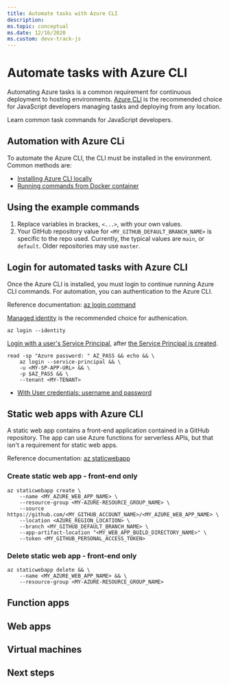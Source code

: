 ```yaml
---
title: Automate tasks with Azure CLI
description: 
ms.topic: conceptual
ms.date: 12/16/2020
ms.custom: devx-track-js
---
```


# Automate tasks with Azure CLI

Automating Azure tasks is a common requirement for continuous deployment to hosting environments. [Azure CLI](/cli/azure/) is the recommended choice for JavaScript developers managing tasks and deploying from any location.

Learn common task commands for JavaScript developers. 

## Automation with Azure CLi

To automate the Azure CLI, the CLI must be installed in the environment. Common methods are: 

* [Installing Azure CLI locally](/cli/azure/install-azure-cli)
* [Running commands from Docker container](/cli/azure/run-azure-cli-docker)

## Using the example commands 

1. Replace variables in brackes, `<...>`, with your own values. 
1. Your GitHub repository value for `<MY_GITHUB_DEFAULT_BRANCH_NAME>` is specific to the repo used. Currently, the typical values are `main`, or `default`. Older repositories may use `master`. 

## Login for automated tasks with Azure CLI

Once the Azure CLI is installed, you must login to continue running Azure CLI commands. For automation, you can authentication to the Azure CLI.

Reference documentation: [az login command](/cli/azure/reference-index?view=azure-cli-latest#az-login)

[Managed identity](/cli/azure/authenticate-azure-cli#sign-in-with-a-managed-identity) is the recommended choice for authenication.

```azurecli
az login --identity
```

[Login with a user's Service Principal](/cli/azure/authenticate-azure-cli#sign-in-with-a-service-principal), after [the Service Principal is created](../core/node-sdk-azure-authenticate-principal#create-a-service-principal-using-the-azure-cli-20). 

```dotnetcli
read -sp "Azure password: " AZ_PASS && echo && \ 
    az login --service-principal && \
    -u <MY-SP-APP-URL> && \
    -p $AZ_PASS && \
    --tenant <MY-TENANT>
```


* [With User credentials: username and password](/cli/azure/authenticate-azure-cli#sign-in-with-credentials-on-the-command-line)

## Static web apps with Azure CLI

A static web app contains a front-end application contained in a GitHub repository. The app can use Azure functions for serverless APIs, but that isn't a requirement for static web apps. 

Reference documentation: [az staticwebapp](/cli/azure/staticwebapp?view=azure-cli-latest)

### Create static web app - front-end only

```azurecli
az staticwebapp create \
    --name <MY_AZURE_WEB_APP_NAME> \
    --resource-group <MY-AZURE-RESOURCE_GROUP_NAME> \
    --source https://github.com/<MY_GITHUB_ACCOUNT_NAME>/<MY_AZURE_WEB_APP_NAME> \
    --location <AZURE_REGION_LOCATION> \
    --branch <MY_GITHUB_DEFAULT_BRANCH_NAME> \
    --app-artifact-location "<MY_WEB_APP_BUILD_DIRECTORY_NAME>" \
    --token <MY_GITHUB_PERSONAL_ACCESS_TOKEN>
```

### Delete static web app - front-end only

```azurecli
az staticwebapp delete && \
    --name <MY_AZURE_WEB_APP_NAME> && \
    --resource-group <MY-AZURE-RESOURCE_GROUP_NAME>
```

## Function apps

## Web apps

## Virtual machines

## Next steps

